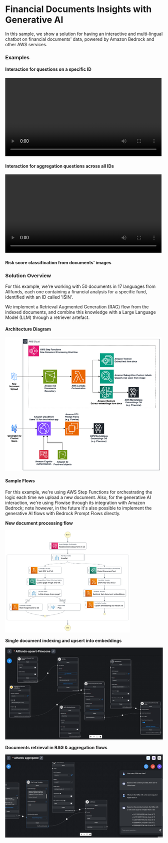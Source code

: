 # Financial Documents Insights with Generative AI

In this sample, we show a solution for having an interactive and multi-lingual chatbot on financial documents' data, powered by Amazon Bedrock and other AWS services.

### Examples

#### Interaction for questions on a specific ID


<video width="500" controls>
  <source src="./media/allfunds-demo-1.mp4" type="video/mp4">
Your browser does not support the video tag.
</video>


#### Interaction for aggregation questions across all IDs


<video width="500" controls>
  <source src="./media/allfunds-demo-2.mp4" type="video/mp4">
Your browser does not support the video tag.
</video>


#### Risk score classification from documents' images




### Solution Overview

For this example, we're working with 50 documents in 17 languages from Allfunds, each one containing a financial analysis for a specific fund, identified with an ID called 'ISIN'.

We implement a Retrieval Augmented Generation (RAG) flow from the indexed documents, and combine this knowledge with a Large Language Model (LLM) through a retriever artefact.

#### Architecture Diagram

<img src="./media/architecture.png" alt="drawing" width="500"/>

#### Sample Flows

For this example, we're using AWS Step Functions for orchestrating the logic each time we upload a new document. Also, for the generative AI interaction, we're using Flowise through its integration with Amazon Bedrock; note however, in the future it's also possible to implement the generative AI flows with Bedrock Prompt Flows directly.

**New document processing flow**

<img src="./media/stepfunctions_graph.png" alt="drawing" width="400"/>

**Single document indexing and upsert into embeddings**

<img src="./media/flow1.png" alt="drawing" width="600"/>

**Documents retrieval in RAG & aggregation flows**

<img src="./media/flow3.png" alt="drawing" width="600"/>
